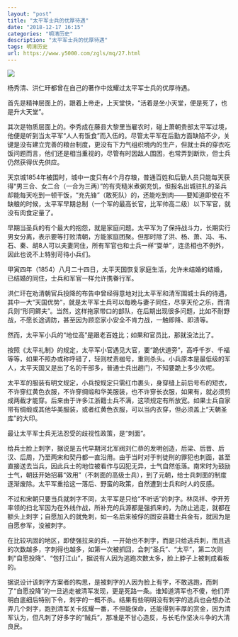 ```yaml
---
layout: "post"
title: "太平军士兵的优厚待遇"
date: "2018-12-17 16:15"
categories: "明清历史"
description: "太平军士兵的优厚待遇"
tags: 明清历史
url: https://www.y5000.com/zgls/mq/27.html
---
```






![](https://img.y5000.com/uploads/allimg/120416/2-12041611422LW.jpg)

杨秀清、洪仁玕都曾在自己的著作中炫耀过太平军士兵的优厚待遇。

  
首先是精神层面上的，跟着上帝走，上天堂快，“活着是坐小天堂，便是死了，也是升大天堂”。

  
其次是物质层面上的。李秀成在藤县大黎里当雇农时，碰上萧朝贵部太平军过境，他便是听到当太平军“人人有饭食”而入伍的。尽管太平军在后勤方面缺陷不少，关键是没有建立完善的粮台制度，更没有下力气组织境内的生产，但就士兵的穿衣吃饭问题而言，他们还是相当重视的，尽管有时因敌人围困，也常弄到断炊，但士兵仍然获得优先供应。

  
天京城1854年被围时，城中一度只有4个月存粮，普通百姓和后勤人员只能每天获得“男三合、女二合（一合为三两）”的有壳糙米煮粥充饥，但报名出城驻扎的圣兵却能每天吃到一顿干饭，“充先锋”（敢死队）的，还能吃到肉——要知道即使在不缺粮的时候，太平军早期总制（一个军的最高长官，比军帅高二级）以下军官，就没有肉食定量了。

  
早期当圣兵的有个最大的抱怨，就是家庭问题。太平军为了保持战斗力，长期实行男女分离，表示要等打败清朝，方能家庭团聚。但那时除了洪、杨、萧、冯、韦、石、秦、胡8人可以夫妻同住，所有军官也和士兵一样“耍单”，连丞相也不例外，因此也说不上特别苛待小兵们。

  
甲寅四年（1854）八月二十四日，太平天国恢复家庭生活，允许未结婚的结婚，已结婚的同住，士兵和军官一样允许携眷行军。

  
洪仁玕在劝清朝官兵投降的布告中曾经得意地对比太平军和清军围城士兵的待遇，其中一大“天国优势”，就是太平军士兵可以每晚与妻子同住，尽享天伦之乐，而清兵则“形同鳏夫”。当然，这样拖家带口的部队，在后期出现很多问题，比如不耐野战，不愿长途调防，甚至因为顾恋家小安全不肯力战，一触即降、即溃等。

  
然而，太平军小兵的“地位高”是跟老百姓比；如果和官员比，那就没法比了。

  
按照《太平礼制》的规定，太平军小官遇见大官，要“跪伏道旁”，高呼千岁、千福等等，如果不照办或称呼错了，轻则杖责枷号，重则杀头。小兵原本是最低级的军人，太平天国又是出了名的干部多，普通士兵出趟门，不知要跪上多少次呢。

  
太平军的服装有明文规定，小兵按规定只需红巾裹头，身穿缝上前后号布的短衣，不许穿红黄色衣服，不许穿绸缎和华美服装，也不许穿长衣服，如果有，就必须剪成两截才能穿。后来由于许多江浙籍士兵不满，这项规定有所放宽。如果士兵自家带有绸缎或其他华美服装，或者红黄色衣服，可以当内衣穿，但必须盖上“天朝圣库”的大印。

  
最让太平军士兵无法忍受的歧视性政策，是“刺面”。

  
给兵士脸上刺字，据说是五代早期河北军阀刘仁恭的发明创造，后梁、后晋、后汉、后周，乃至两宋和契丹都一直沿用。由于当时对于判徒刑的罪犯也刺面，甚至直接送去当兵，因此兵士的地位被看作与囚犯无异，士气自然低落。南宋时为鼓励士气，朝廷开始招募“效用”（不刺面的高级士兵），到了元朝，给士兵刺面的制度逐渐废除。太平军重拾这一落后、野蛮的政策，自然遭到士兵和时人的反感。

  
不过和宋朝只要当兵就刺字不同，太平军是只给“不听话”的刺字。林凤祥、李开芳率领的扫北军因为在外线作战，所补充的兵源都是强抓来的，为防止逃走，就都在额头上刺字；自愿加入的就免刺，如一名后来被俘的固安县籍士兵金有，就因为是自愿参军，没被刺字。

  
在比较巩固的地区，即使强拉来的兵，一开始也不刺字，而是只给逃兵刺，而且逃的次数越多，字刺得也越多，如第一次被抓回，会刺“圣兵”、“太平”，第二次则刺“自愿投降”、“包打江山”，据说有人因为逃跑次数太多，脸上脖子上被刺成看板的。

  
据说设计该刺字方案者的构思，是被刺字的人因为脸上有字，不敢逃跑，而刺了“自愿投降”的一旦逃走被清军发现，更是死路一条。谁知道清军也不傻，他们弄明白底细后特别下令，刺字的一概不杀。结果有些明明没有刺字的逃兵也会想办法弄几个刺字，跑到清军关卡炫耀一番，不但能保命，还能得到丰厚的赏金，因为清军认为，但凡刺了好多字的“贼兵”，那准是不甘心造反，与长毛作坚决斗争的大清良民。
